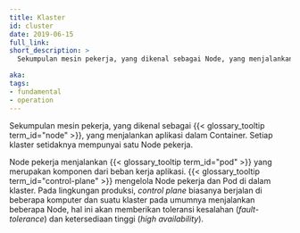 ```yaml
---
title: Klaster
id: cluster
date: 2019-06-15
full_link: 
short_description: >
  Sekumpulan mesin pekerja, yang dikenal sebagai Node, yang menjalankan aplikasi dalam Container. Setiap klaster setidaknya mempunyai satu Node pekerja.

aka:
tags:
- fundamental
- operation
---
```

Sekumpulan mesin pekerja, yang dikenal sebagai {{< glossary_tooltip term_id="node" >}}, yang menjalankan aplikasi dalam Container. Setiap klaster setidaknya mempunyai satu Node pekerja.

<!--more-->

Node pekerja menjalankan {{< glossary_tooltip term_id="pod" >}} yang merupakan komponen dari beban kerja aplikasi. {{< glossary_tooltip term_id="control-plane" >}} mengelola Node pekerja dan Pod di dalam klaster. Pada lingkungan produksi, _control plane_ biasanya berjalan di beberapa komputer dan suatu klaster pada umumnya menjalankan beberapa Node, hal ini akan memberikan toleransi kesalahan (_fault-tolerance_) dan ketersediaan tinggi (_high availability_).
